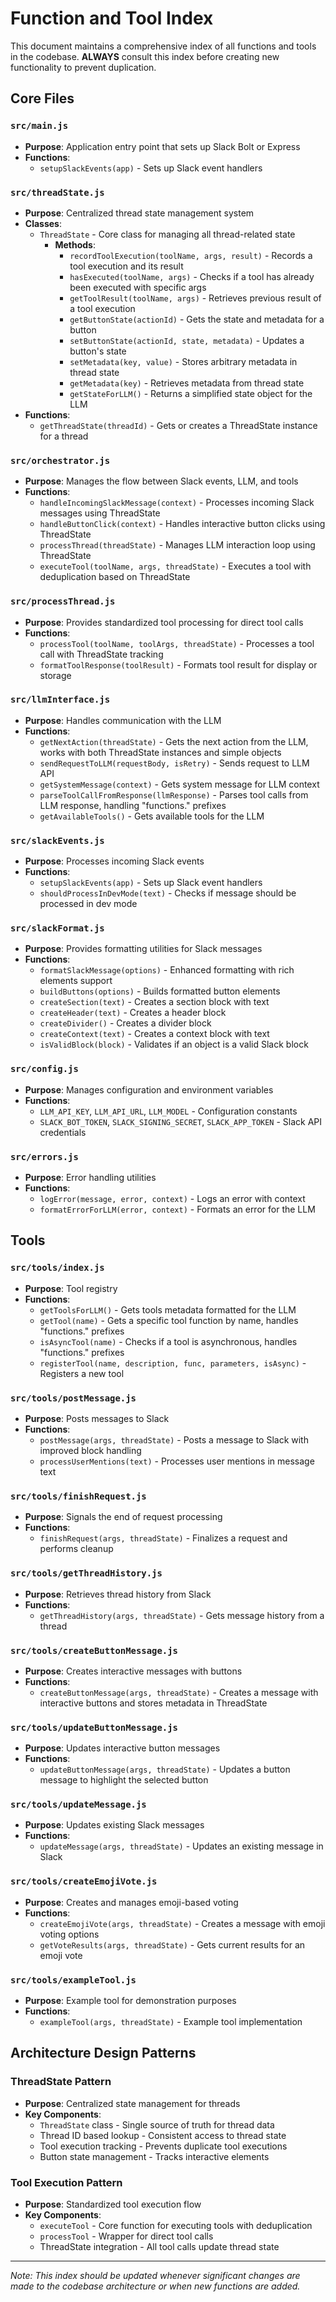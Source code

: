 # Function and Tool Index

This document maintains a comprehensive index of all functions and tools in the codebase. **ALWAYS** consult this index before creating new functionality to prevent duplication.

## Core Files

### `src/main.js`
- **Purpose**: Application entry point that sets up Slack Bolt or Express
- **Functions**: 
  - `setupSlackEvents(app)` - Sets up Slack event handlers

### `src/threadState.js`
- **Purpose**: Centralized thread state management system
- **Classes**:
  - `ThreadState` - Core class for managing all thread-related state
    - **Methods**:
      - `recordToolExecution(toolName, args, result)` - Records a tool execution and its result
      - `hasExecuted(toolName, args)` - Checks if a tool has already been executed with specific args
      - `getToolResult(toolName, args)` - Retrieves previous result of a tool execution
      - `getButtonState(actionId)` - Gets the state and metadata for a button
      - `setButtonState(actionId, state, metadata)` - Updates a button's state
      - `setMetadata(key, value)` - Stores arbitrary metadata in thread state
      - `getMetadata(key)` - Retrieves metadata from thread state
      - `getStateForLLM()` - Returns a simplified state object for the LLM
- **Functions**:
  - `getThreadState(threadId)` - Gets or creates a ThreadState instance for a thread

### `src/orchestrator.js`
- **Purpose**: Manages the flow between Slack events, LLM, and tools
- **Functions**:
  - `handleIncomingSlackMessage(context)` - Processes incoming Slack messages using ThreadState
  - `handleButtonClick(context)` - Handles interactive button clicks using ThreadState
  - `processThread(threadState)` - Manages LLM interaction loop using ThreadState
  - `executeTool(toolName, args, threadState)` - Executes a tool with deduplication based on ThreadState

### `src/processThread.js`
- **Purpose**: Provides standardized tool processing for direct tool calls
- **Functions**:
  - `processTool(toolName, toolArgs, threadState)` - Processes a tool call with ThreadState tracking
  - `formatToolResponse(toolResult)` - Formats tool result for display or storage

### `src/llmInterface.js`
- **Purpose**: Handles communication with the LLM
- **Functions**:
  - `getNextAction(threadState)` - Gets the next action from the LLM, works with both ThreadState instances and simple objects
  - `sendRequestToLLM(requestBody, isRetry)` - Sends request to LLM API
  - `getSystemMessage(context)` - Gets system message for LLM context
  - `parseToolCallFromResponse(llmResponse)` - Parses tool calls from LLM response, handling "functions." prefixes
  - `getAvailableTools()` - Gets available tools for the LLM

### `src/slackEvents.js`
- **Purpose**: Processes incoming Slack events
- **Functions**:
  - `setupSlackEvents(app)` - Sets up Slack event handlers
  - `shouldProcessInDevMode(text)` - Checks if message should be processed in dev mode

### `src/slackFormat.js`
- **Purpose**: Provides formatting utilities for Slack messages
- **Functions**:
  - `formatSlackMessage(options)` - Enhanced formatting with rich elements support
  - `buildButtons(options)` - Builds formatted button elements
  - `createSection(text)` - Creates a section block with text
  - `createHeader(text)` - Creates a header block
  - `createDivider()` - Creates a divider block
  - `createContext(text)` - Creates a context block with text
  - `isValidBlock(block)` - Validates if an object is a valid Slack block

### `src/config.js`
- **Purpose**: Manages configuration and environment variables
- **Functions**:
  - `LLM_API_KEY`, `LLM_API_URL`, `LLM_MODEL` - Configuration constants
  - `SLACK_BOT_TOKEN`, `SLACK_SIGNING_SECRET`, `SLACK_APP_TOKEN` - Slack API credentials

### `src/errors.js`
- **Purpose**: Error handling utilities
- **Functions**:
  - `logError(message, error, context)` - Logs an error with context
  - `formatErrorForLLM(error, context)` - Formats an error for the LLM

## Tools

### `src/tools/index.js`
- **Purpose**: Tool registry
- **Functions**:
  - `getToolsForLLM()` - Gets tools metadata formatted for the LLM
  - `getTool(name)` - Gets a specific tool function by name, handles "functions." prefixes
  - `isAsyncTool(name)` - Checks if a tool is asynchronous, handles "functions." prefixes
  - `registerTool(name, description, func, parameters, isAsync)` - Registers a new tool

### `src/tools/postMessage.js`
- **Purpose**: Posts messages to Slack
- **Functions**:
  - `postMessage(args, threadState)` - Posts a message to Slack with improved block handling
  - `processUserMentions(text)` - Processes user mentions in message text

### `src/tools/finishRequest.js`
- **Purpose**: Signals the end of request processing
- **Functions**:
  - `finishRequest(args, threadState)` - Finalizes a request and performs cleanup

### `src/tools/getThreadHistory.js`
- **Purpose**: Retrieves thread history from Slack
- **Functions**:
  - `getThreadHistory(args, threadState)` - Gets message history from a thread

### `src/tools/createButtonMessage.js`
- **Purpose**: Creates interactive messages with buttons
- **Functions**:
  - `createButtonMessage(args, threadState)` - Creates a message with interactive buttons and stores metadata in ThreadState

### `src/tools/updateButtonMessage.js`
- **Purpose**: Updates interactive button messages
- **Functions**:
  - `updateButtonMessage(args, threadState)` - Updates a button message to highlight the selected button

### `src/tools/updateMessage.js`
- **Purpose**: Updates existing Slack messages
- **Functions**:
  - `updateMessage(args, threadState)` - Updates an existing message in Slack

### `src/tools/createEmojiVote.js`
- **Purpose**: Creates and manages emoji-based voting
- **Functions**:
  - `createEmojiVote(args, threadState)` - Creates a message with emoji voting options
  - `getVoteResults(args, threadState)` - Gets current results for an emoji vote

### `src/tools/exampleTool.js`
- **Purpose**: Example tool for demonstration purposes
- **Functions**:
  - `exampleTool(args, threadState)` - Example tool implementation

## Architecture Design Patterns

### ThreadState Pattern
- **Purpose**: Centralized state management for threads
- **Key Components**:
  - `ThreadState` class - Single source of truth for thread data
  - Thread ID based lookup - Consistent access to thread state
  - Tool execution tracking - Prevents duplicate tool executions
  - Button state management - Tracks interactive elements

### Tool Execution Pattern
- **Purpose**: Standardized tool execution flow
- **Key Components**:
  - `executeTool` - Core function for executing tools with deduplication
  - `processTool` - Wrapper for direct tool calls
  - ThreadState integration - All tool calls update thread state

---

*Note: This index should be updated whenever significant changes are made to the codebase architecture or when new functions are added.* 
